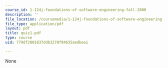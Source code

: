 ```yaml
---
course_id: 1-124j-foundations-of-software-engineering-fall-2000
description: ''
file_location: /coursemedia/1-124j-foundations-of-software-engineering-fall-2000/779df2801837ddb3278f94635aedbea1_quiz1.pdf
file_type: application/pdf
layout: pdf
title: quiz1.pdf
type: course
uid: 779df2801837ddb3278f94635aedbea1

---
```

None